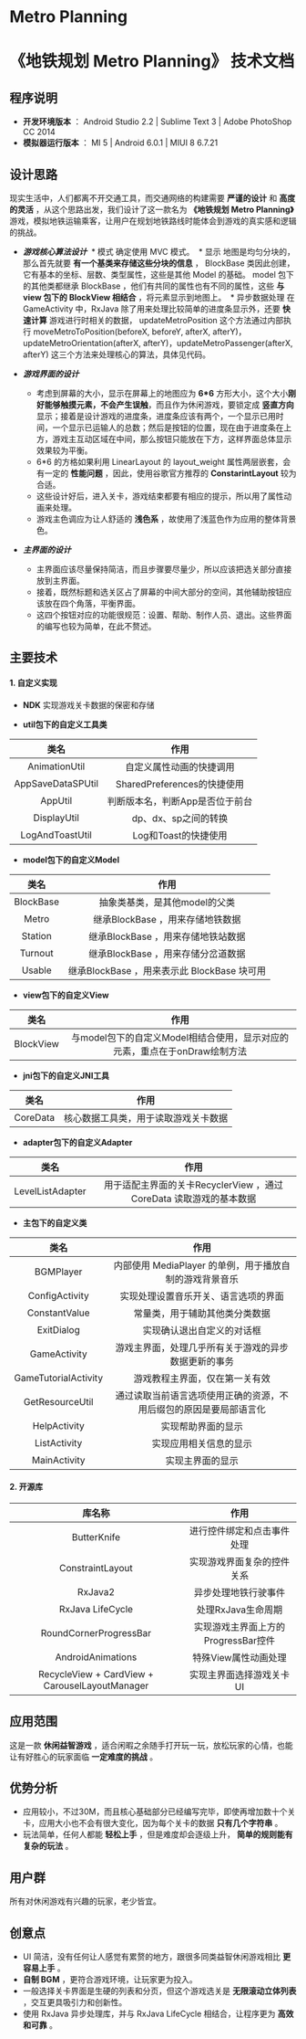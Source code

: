# Metro Planning

# 《地铁规划 Metro Planning》 技术文档

## 程序说明

* **开发环境版本** ： Android Studio 2.2 | Sublime Text 3 | Adobe PhotoShop CC 2014
* **模拟器运行版本** ： MI 5 | Android 6.0.1 | MIUI 8 6.7.21

## 设计思路
现实生活中，人们都离不开交通工具，而交通网络的构建需要 **严谨的设计** 和 **高度的灵活** ，从这个思路出发，我们设计了这一款名为 **《地铁规划 Metro Planning》** 游戏，模拟地铁运输乘客，让用户在规划地铁路线时能体会到游戏的真实感和逻辑的挑战。

* ***游戏核心算法设计***
  * 模式
 确定使用 MVC 模式。
  * 显示
 地图是均匀分块的，那么首先就要 **有一个基类来存储这些分块的信息** ， BlockBase 类因此创建，它有基本的坐标、层数、类型属性，这些是其他 Model 的基础。
model 包下的其他类都继承 BlockBase ，他们有共同的属性也有不同的属性，这些 **与 view 包下的 BlockView 相结合** ，将元素显示到地图上。
  * 异步数据处理
 在 GameActivity 中，RxJava 除了用来处理比较简单的进度条显示外，还要 **快速计算** 游戏进行时相关的数据， updateMetroPosition 这个方法通过内部执行 moveMetroToPosition(beforeX, beforeY, afterX, afterY)，updateMetroOrientation(afterX, afterY)，updateMetroPassenger(afterX, afterY) 这三个方法来处理核心的算法，具体见代码。

* ***游戏界面的设计***
  * 考虑到屏幕的大小，显示在屏幕上的地图应为 **6\*6** 方形大小，这个大小**刚好能够触摸元素，不会产生误触**，而且作为休闲游戏，要锁定成 **竖直方向** 显示；接着是设计游戏的进度条，进度条应该有两个，一个显示已用时间，一个显示已运输人的总数；然后是按钮的位置，现在由于进度条在上方，游戏主互动区域在中间，那么按钮只能放在下方，这样界面总体显示效果较为平衡。
  * 6\*6 的方格如果利用 LinearLayout 的 layout_weight 属性两层嵌套，会有一定的 **性能问题** ，因此，使用谷歌官方推荐的 **ConstarintLayout** 较为合适。
  * 这些设计好后，进入关卡，游戏结束都要有相应的提示，所以用了属性动画来处理。
  * 游戏主色调应为让人舒适的 **浅色系** ，故使用了浅蓝色作为应用的整体背景色。

* ***主界面的设计***
  * 主界面应该尽量保持简洁，而且步骤要尽量少，所以应该把选关部分直接放到主界面。
  * 接着，既然标题和选关区占了屏幕的中间大部分的空间，其他辅助按钮应该放在四个角落，平衡界面。
  * 这四个按钮对应的功能很规范：设置、帮助、制作人员、退出。这些界面的编写也较为简单，在此不赘述。

## 主要技术

#### **1. 自定义实现**

* **NDK** 
  实现游戏关卡数据的保密和存储

* **util包下的自定义工具类**

| 类名 | 作用 |
|:-------------:|:-------------:|
| AnimationUtil | 自定义属性动画的快捷调用 |
| AppSaveDataSPUtil | SharedPreferences的快捷使用 |
| AppUtil | 判断版本名，判断App是否位于前台 |
| DisplayUtil | dp、dx、sp之间的转换 |
| LogAndToastUtil | Log和Toast的快捷使用 |

* **model包下的自定义Model**

| 类名 | 作用 |
|:-------------:|:-------------:|
| BlockBase | 抽象类基类，是其他model的父类 |
| Metro | 继承BlockBase ，用来存储地铁数据 |
| Station | 继承BlockBase ，用来存储地铁站数据 |
| Turnout | 继承BlockBase ，用来存储分岔道数据 |
| Usable | 继承BlockBase ，用来表示此 BlockBase 块可用 |

* **view包下的自定义View**

| 类名 | 作用 |
|:-------------:|:-------------:|
| BlockView | 与model包下的自定义Model相结合使用，显示对应的元素，重点在于onDraw绘制方法 |

* **jni包下的自定义JNI工具**

| 类名 | 作用 |
|:-------------:|:-------------:|
| CoreData | 核心数据工具类，用于读取游戏关卡数据 |

* **adapter包下的自定义Adapter**

| 类名 | 作用 |
|:-------------:|:-------------:|
| LevelListAdapter | 用于适配主界面的关卡RecyclerView ，通过 CoreData 读取游戏的基本数据 |

* **主包下的自定义类**

| 类名 | 作用 |
|:-------------:|:-------------:|
| BGMPlayer | 内部使用 MediaPlayer 的单例，用于播放自制的游戏背景音乐 |
| ConfigActivity | 实现处理设置音乐开关、语言选项的界面 |
| ConstantValue | 常量类，用于辅助其他类分类数据 |
| ExitDialog | 实现确认退出自定义的对话框 |
| GameActivity | 游戏主界面，处理几乎所有关于游戏的异步数据更新的事务 |
| GameTutorialActivity | 游戏教程主界面，仅在第一关有效 |
| GetResourceUtil | 通过读取当前语言选项使用正确的资源，不用后缀包的原因是要局部语言化 |
| HelpActivity | 实现帮助界面的显示 |
| ListActivity | 实现应用相关信息的显示 |
| MainActivity | 实现主界面的显示 |


#### **2. 开源库**

| 库名称 | 作用 |
|:-------------:|:-------------:|
| ButterKnife | 进行控件绑定和点击事件处理 |
| ConstraintLayout | 实现游戏界面复杂的控件关系 |
| RxJava2 | 异步处理地铁行驶事件 |
| RxJava LifeCycle | 处理RxJava生命周期 |
| RoundCornerProgressBar | 实现游戏主界面上方的ProgressBar控件 |
| AndroidAnimations | 特殊View属性动画处理 |
| RecycleView + CardView + CarouselLayoutManager | 实现主界面选择游戏关卡UI |

## 应用范围

这是一款 **休闲益智游戏** ，适合闲暇之余随手打开玩一玩，放松玩家的心情，也能让有好胜心的玩家面临 **一定难度的挑战** 。


## 优势分析
* 应用较小，不过30M，而且核心基础部分已经编写完毕，即使再增加数十个关卡，应用大小也不会有很大变化，因为每个关卡的数据 **只有几个字符串** 。
* 玩法简单，任何人都能 **轻松上手** ，但是难度却会逐级上升， **简单的规则能有复杂的玩法** 。


## 用户群
所有对休闲游戏有兴趣的玩家，老少皆宜。


## 创意点
* UI 简洁，没有任何让人感觉有累赘的地方，跟很多同类益智休闲游戏相比 **更容易上手** 。
* **自制 BGM** ，更符合游戏环境，让玩家更为投入。
* 一般选择关卡界面是生硬的列表和分页，但这个游戏选关是 **无限滚动立体列表** ，交互更具吸引力和创新性。
* 使用 RxJava 异步处理库，并与 RxJava LifeCycle 相结合，让程序更为
 **高效和可靠** 。

